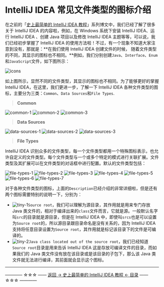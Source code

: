 # IntelliJ IDEA 常见文件类型的图标介绍

在之前的「[史上最简单的 IntelliJ IDEA 教程](https://github.com/guobinhit/intellij-idea-tutorial/blob/master/README.md)」系列博文中，我们已经了解了很多关于 IntelliJ IDEA 的内容啦，例如，在 Windows 系统下安装  IntelliJ IDEA、运行  IntelliJ IDEA 、创建 Java 项目以及修改  IntelliJ IDEA  主题等等，可以说，我们已经初步掌握了 IntelliJ IDEA 的使用方法啦！不过，有一个现象不知道大家注意到没有，那就是：**在我们使用 IntelliJ IDEA 创建文件的时候， 随着文件类型的不同，其显示的图标也不相同。**例如，我们分别创建`Java`、`Interface`、`Enum`和`JavaScript`文件，如下图所示：

![icons](https://github.com/guobinhit/intellij-idea-tutorial/blob/master/images/idea-icon/icons.png)

如上图所示，显然不同的文件类型，其显示的图标也不相同。为了能够更好的掌握 IntelliJ IDEA，在这里，我们更进一步，了解一下  IntelliJ IDEA 各种文件类型的图标，主要分为三类：`Common`、`Data Sources`和`File Types`.

> **Common**

![common-1](https://github.com/guobinhit/intellij-idea-tutorial/blob/master/images/idea-icon/common-1.png)
![common-2](https://github.com/guobinhit/intellij-idea-tutorial/blob/master/images/idea-icon/common-2.png)
![common-3](https://github.com/guobinhit/intellij-idea-tutorial/blob/master/images/idea-icon/common-3.png)

> **Data Sources**

![data-sources-1](https://github.com/guobinhit/intellij-idea-tutorial/blob/master/images/idea-icon/data-sources-1.png)
![data-sources-2](https://github.com/guobinhit/intellij-idea-tutorial/blob/master/images/idea-icon/data-sources-2.png)
![data-sources-3](https://github.com/guobinhit/intellij-idea-tutorial/blob/master/images/idea-icon/data-sources-3.png)

> **File Types**

IntelliJ IDEA 识别众多的文件类型，每一个文件类型都用一个特殊图标表示，也允许自定义的文件类型。每个文件类型与一个或多个特定的模式进行关联扩展。文件类型及其扩展可以在文件类型的对话框中进行配置。默认的文件类型包括：

![file-types-1](https://github.com/guobinhit/intellij-idea-tutorial/blob/master/images/idea-icon/file-types-1.png)
![file-types-2](https://github.com/guobinhit/intellij-idea-tutorial/blob/master/images/idea-icon/file-types-2.png)
![file-types-3](https://github.com/guobinhit/intellij-idea-tutorial/blob/master/images/idea-icon/file-types-3.png)
![file-types-4](https://github.com/guobinhit/intellij-idea-tutorial/blob/master/images/idea-icon/file-types-4.png)
![file-types-5](https://github.com/guobinhit/intellij-idea-tutorial/blob/master/images/idea-icon/file-types-5.png)
![file-types-6](https://github.com/guobinhit/intellij-idea-tutorial/blob/master/images/idea-icon/file-types-6.png)
![file-types-7](https://github.com/guobinhit/intellij-idea-tutorial/blob/master/images/idea-icon/file-types-7.png)

对于各种文件类型的图标，上面的`Description`已经介绍的非常详细啦，但是还有两个图标需要特别的说明一下，分别为：

 - ![tiny-1](https://github.com/guobinhit/intellij-idea-tutorial/blob/master/images/idea-icon/tiny-1.png)`Source root`，我们可以理解为源目录，其作用就是用来专门存放 Java 类文件的，相对于编译出来的`class`文件而言，它就是源。一般默认名字叫`src`的目录就是源目录，但是在 IntelliJ IDEA 中，即使叫`srcs`也是可以设置为`Source root`的，所以源目录跟目录命名是没有关系的，因为 IntelliJ IDEA 支持将任意目录设置为`Source root`，其作用就是标记该目录下的文件是可编译的。
 - ![tiny-2](https://github.com/guobinhit/intellij-idea-tutorial/blob/master/images/idea-icon/tiny-2.png)`Java class located out of the source root`，我们已经知道`Source root`目录是用来告诉 IntelliJ IDEA 这是存放可编译文件的目录，而如果我们的 Java 类文件没有放在该目录或是该目录的子包下，那么该 Java 类文件就无法进行编译，其前面就会显示这个图标。
 

----------
———— ☆☆☆ —— [返回 -> 史上最简单的 IntelliJ IDEA 教程 <- 目录](https://github.com/guobinhit/intellij-idea-tutorial/blob/master/README.md) —— ☆☆☆ ————

